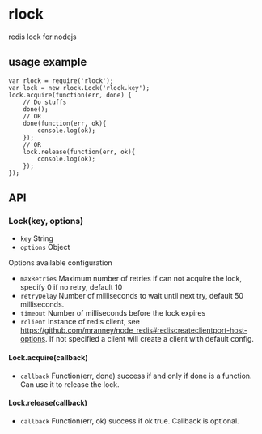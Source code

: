 rlock
=====

redis lock for nodejs


## usage example

	var rlock = require('rlock');
	var lock = new rlock.Lock('rlock.key');
	lock.acquire(function(err, done) {
		// Do stuffs
		done();
		// OR
		done(function(err, ok){
			console.log(ok);
		});
		// OR
		lock.release(function(err, ok){
			console.log(ok);
		});
	});
	

## API

### Lock(key, options)
* `key` String
* `options` Object

Options available configuration
* `maxRetries` Maximum number of retries if can not acquire the lock, specify 0 if no retry, default 10
* `retryDelay` Number of milliseconds to wait until next try, default 50 milliseconds.
* `timeout` Number of milliseconds before the lock expires
* `rclient` Instance of redis client, see https://github.com/mranney/node_redis#rediscreateclientport-host-options. If not specified a client will create a client with default config.

#### Lock.acquire(callback)
* `callback` Function(err, done) success if and only if done is a function. Can use it to release the lock.

#### Lock.release(callback)
* `callback` Function(err, ok) success if ok true. Callback is optional.
